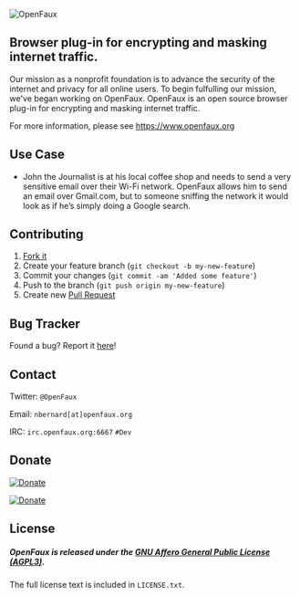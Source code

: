![OpenFaux](https://raw.github.com/nb333/openfaux-website/master/HTML/IMG/openfaux-horizontal-600px.jpg)
## Browser plug-in for encrypting and masking internet traffic.
Our mission as a nonprofit foundation is to advance the security of the internet and privacy for all online users. To begin fulfulling our mission, we've began working on OpenFaux. OpenFaux is an open source browser plug-in for encrypting and masking internet traffic.

For more information, please see https://www.openfaux.org

## Use Case

* John the Journalist is at his local coffee shop and needs to send a very sensitive email over their Wi-Fi network. OpenFaux allows him to send an email over Gmail.com, but to someone sniffing the network it would look as if he’s simply doing a Google search.

## Contributing

1. [Fork it](https://help.github.com/articles/fork-a-repo)
2. Create your feature branch (`git checkout -b my-new-feature`)
3. Commit your changes (`git commit -am 'Added some feature'`)
4. Push to the branch (`git push origin my-new-feature`)
5. Create new [Pull Request](https://help.github.com/articles/using-pull-requests)

## Bug Tracker

Found a bug? Report it [here](https://github.com/openfaux/openfaux-server/issues/)!

## Contact

Twitter: `@OpenFaux`

Email: `nbernard[at]openfaux.org`

IRC: `irc.openfaux.org:6667` `#Dev`

## Donate

[![Donate](https://www.paypalobjects.com/en_US/i/btn/btn_donateCC_LG.gif)](https://www.paypal.com/cgi-bin/webscr?cmd=_s-xclick&hosted_button_id=Z4AVXDZFM7UVJ)

[![Donate](https://coinbase.com/assets/buttons/donation_large-6ec72b1a9eec516944e50a22aca7db35.png)](https://coinbase.com/checkouts/80472bb3186294caaebb842125d94ce4)

## License

##### OpenFaux is released under the [GNU Affero General Public License (AGPL3)](https://www.gnu.org/licenses/agpl-3.0.html).
The full license text is included in `LICENSE.txt`.
